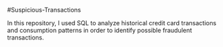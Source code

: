 #Suspicious-Transactions

In this repository, I used SQL to analyze historical credit card transactions and consumption patterns in order to identify possible fraudulent transactions.
